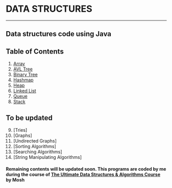 # DATA STRUCTURES
***
## Data structures code using Java 

## Table of Contents
1. [Array](#array)
2. [AVL Tree](#avl-tree)
3. [Binary Tree](#binary-tree)
4. [Hashmap](#hashmap)
5. [Heap](#heap)
6. [Linked List](#linked-list)
7. [Queue](#queue)
8. [Stack](#stack)

## To be updated
9. [Tries]
10. [Graphs]
11. [Undirected Graphs]
12. [Sorting Algorithms]
13. [Searching Algorithms]
14. [String Manipulating Algorithms]

#### Remaining contents will be updated soon. This programs are coded by me during the course of [The Ultimate Data Structures & Algorithms Course](https://codewithmosh.com/p/data-structures-algorithms) by Mosh
